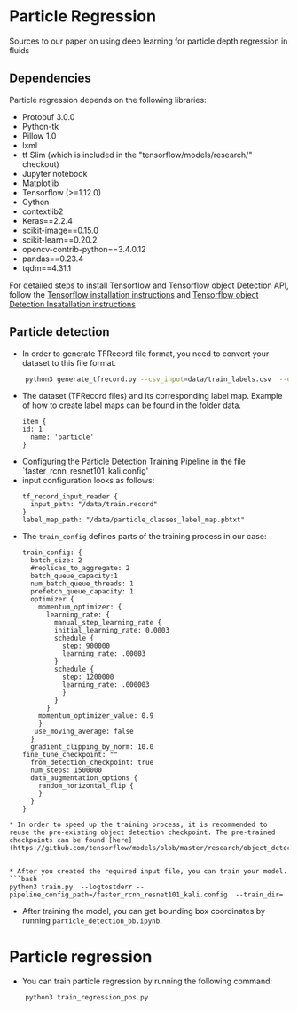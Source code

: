 # Particle Regression
Sources to our paper on using deep learning for particle depth regression in fluids

## Dependencies
Particle regression depends on the following libraries:
*   Protobuf 3.0.0
*   Python-tk
*   Pillow 1.0
*   lxml
*   tf Slim (which is included in the "tensorflow/models/research/" checkout)
*   Jupyter notebook
*   Matplotlib
*   Tensorflow (>=1.12.0)
*   Cython
*   contextlib2
*   Keras==2.2.4
*   scikit-image==0.15.0
*   scikit-learn==0.20.2
*   opencv-contrib-python==3.4.0.12
*   pandas==0.23.4
*   tqdm==4.31.1

For detailed steps to install Tensorflow and Tensorflow object Detection API, follow the [Tensorflow installation instructions](https://www.tensorflow.org/install/) and [Tensorflow object Detection Insatallation instructions](https://github.com/tensorflow/models/blob/master/research/object_detection/g3doc/installation.md)
## Particle detection
* In order to generate TFRecord file format, you need to convert your dataset to this file format.
```bash
    python3 generate_tfrecord.py --csv_input=data/train_labels.csv  --output_path=train.record
```
* The dataset (TFRecord files) and its corresponding label map. Example of how to create label maps can be found in the folder data.
  ```
  item {
  id: 1
    name: 'particle'
  }
  ```
* Configuring the Particle Detection Training Pipeline in the file `faster_rcnn_resnet101_kali.config'
 * input configuration looks as follows:
   ```
   tf_record_input_reader {
     input_path: "/data/train.record"
   }
   label_map_path: "/data/particle_classes_label_map.pbtxt"
   ```
 * The `train_config` defines parts of the training process in our case:
   ```
   train_config: {
     batch_size: 2
     #replicas_to_aggregate: 2
     batch_queue_capacity:1
     num_batch_queue_threads: 1
     prefetch_queue_capacity: 1
     optimizer {
       momentum_optimizer: {
         learning_rate: {
           manual_step_learning_rate {
           initial_learning_rate: 0.0003
           schedule {
             step: 900000
             learning_rate: .00003
           }
           schedule {
             step: 1200000
             learning_rate: .000003
             }
           }
         }
       momentum_optimizer_value: 0.9
       }
      use_moving_average: false
     }
     gradient_clipping_by_norm: 10.0
   fine_tune_checkpoint: ""
     from_detection_checkpoint: true
     num_steps: 1500000
     data_augmentation_options {
       random_horizontal_flip {
       }
     }
   }
  ```
 * In order to speed up the training process, it is recommended to reuse the pre-existing object detection checkpoint. The pre-trained checkpoints can be found [here](https://github.com/tensorflow/models/blob/master/research/object_detection/g3doc/detection_model_zoo.md).


* After you created the required input file, you can train your model.
```bash
python3 train.py  --logtostderr --pipeline_config_path=/faster_rcnn_resnet101_kali.config  --train_dir=
```
* After training the model, you can get bounding box coordinates by running `particle_detection_bb.ipynb`.



# Particle regression
* You can train particle regression by running the following command:
```bash
    python3 train_regression_pos.py
```
